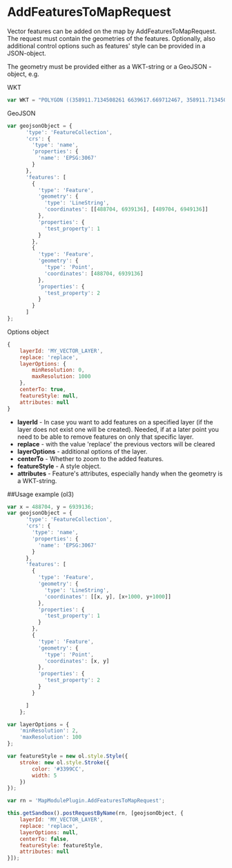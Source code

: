 # AddFeaturesToMapRequest

Vector features can be added on the map by AddFeaturesToMapRequest. The request must contain the geometries of the features. Optionally, also additional control options such as features' style can be provided in a JSON-object.

The geometry must be provided either as a WKT-string or a GeoJSON - object, e.g.

WKT
```javascript
var WKT = "POLYGON ((358911.7134508261 6639617.669712467, 358911.7134508261 6694516.612323322, 382536.4910289571 6694516.612323322, 382536.4910289571 6639617.669712467, 358911.7134508261 6639617.669712467))";
```

GeoJSON
```javascript
var geojsonObject = {
      'type': 'FeatureCollection',
      'crs': {
        'type': 'name',
        'properties': {
          'name': 'EPSG:3067'
        }
      },
      'features': [
        {
          'type': 'Feature',
          'geometry': {
            'type': 'LineString',
            'coordinates': [[488704, 6939136], [489704, 6949136]]
          },
          'properties': {
            'test_property': 1
          }
        },
        {
          'type': 'Feature',
          'geometry': {
            'type': 'Point',
            'coordinates': [488704, 6939136]
          },
          'properties': {
            'test_property': 2
          }
        }
      ]
};
```

Options object
```javascript
{
    layerId: 'MY_VECTOR_LAYER', 
    replace: 'replace',
    layerOptions: {
    	minResolution: 0, 
    	maxResolution: 1000
    },
    centerTo: true,
    featureStyle: null,
    attributes: null
}
```
<ul>
	<li>
		<b>layerId</b> - In case you want to add features on a specified layer (if the layer does not exist one will be created). Needed, if at a later point you need to be able to remove features on only that specific layer. 
	</li>
	<li>
		<b>replace</b> - with the value 'replace' the previous vectors will be cleared
	</li>
	<li>
		<b>layerOptions</b> - additional options of the layer.  
	</li>
	<li>
		<b>centerTo</b> - Whether to zoom to the added features.
	</li>
	<li>
		<b>featureStyle</b> - A style object.
	</li>
	<li>
		<b>attributes</b> - Feature's attributes, especially handy when the geometry is a WKT-string.
	</li>
</ul>

##Usage example (ol3)

```javascript
var x = 488704, y = 6939136;
var geojsonObject = {
      'type': 'FeatureCollection',
      'crs': {
        'type': 'name',
        'properties': {
          'name': 'EPSG:3067'
        }
      },
      'features': [
        {
          'type': 'Feature',
          'geometry': {
            'type': 'LineString',
            'coordinates': [[x, y], [x+1000, y+1000]]
          },
          'properties': {
            'test_property': 1
          }
        },
        {
          'type': 'Feature',
          'geometry': {
            'type': 'Point',
            'coordinates': [x, y]
	      },
	      'properties': {
	        'test_property': 2
	      }
        }

      ]
    };

var layerOptions = {
    'minResolution': 2,
    'maxResolution': 100
};

var featureStyle = new ol.style.Style({
    stroke: new ol.style.Stroke({
        color: '#3399CC',
        width: 5
    })
});

var rn = 'MapModulePlugin.AddFeaturesToMapRequest';

this.getSandbox().postRequestByName(rn, [geojsonObject, {
    layerId: 'MY_VECTOR_LAYER',
    replace: 'replace',
    layerOptions: null,
    centerTo: false,
    featureStyle: featureStyle,
    attributes: null
}]);
```
